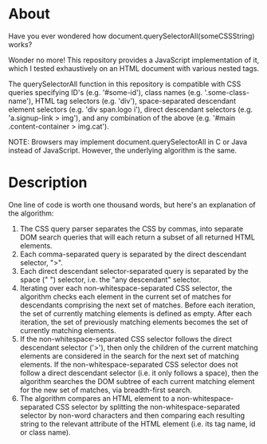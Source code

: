 # About

Have you ever wondered how document.querySelectorAll(someCSSString) works?

Wonder no more! This repository provides a JavaScript implementation of it, 
which I tested exhaustively on an HTML document with various nested tags.

The querySelectorAll function in this repository is compatible with CSS queries 
specifying ID's (e.g. '#some-id'), class names (e.g. '.some-class-name'), HTML 
tag selectors (e.g. 'div'), space-separated descendant element selectors (e.g. 
'div span.logo i'), direct descendant selectors (e.g. 'a.signup-link > img'), 
and any combination of the above (e.g. '#main .content-container > img.cat').

NOTE: Browsers may implement document.querySelectorAll in C or Java instead of 
JavaScript. However, the underlying algorithm is the same.

# Description

One line of code is worth one thousand words, but here's an explanation of the 
algorithm:

1. The CSS query parser separates the CSS by commas, into separate DOM search 
queries that will each return a subset of all returned HTML elements.
2. Each comma-separated query is separated by the direct descendant selector, ">".
3. Each direct descendant selector-separated query is separated by the space 
(" ") selector, i.e. the "any descendant" selector.
4. Iterating over each non-whitespace-separated CSS selector, the algorithm 
checks each element in the current set of matches for descendants comprising the 
next set of matches. Before each iteration, the set of currently matching 
elements is defined as empty. After each iteration, the set of previously 
matching elements becomes the set of currently matching elements.
5. If the non-whitespace-separated CSS selector follows the direct descendant 
selector ('>'), then only the children of the current matching elements are 
considered in the search for the next set of matching elements. If the 
non-whitespace-separated CSS selector does not follow a direct descendant 
selector (i.e. it only follows a space), then the algorithm searches the DOM 
subtree of each current matching element for the new set of matches, via 
breadth-first search.
6. The algorithm compares an HTML element to a non-whitespace-separated CSS 
selector by splitting the non-whitespace-separated selector by non-word 
characters and then comparing each resulting string to the relevant attribute of 
the HTML element (i.e. its tag name, id or class name).
